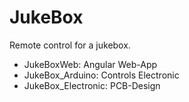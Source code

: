 # JukeBox
  Remote control for a jukebox.  
  
  * JukeBoxWeb: Angular Web-App  
  * JukeBox_Arduino: Controls Electronic  
  * JukeBox_Electronic: PCB-Design  
  
